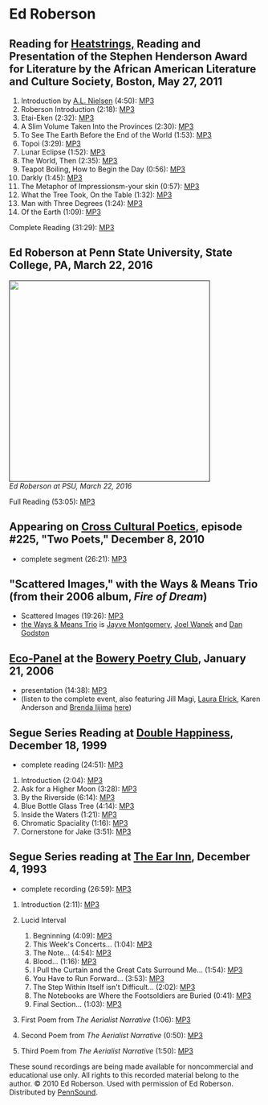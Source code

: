 Ed Roberson
===========


Reading for [Heatstrings,](http://writing.upenn.edu/pennsound/x/Heatstrings.php) Reading and Presentation of the Stephen Henderson Award for Literature by the African American Literature and Culture Society, Boston, May 27, 2011
------------------------------------------------------------------------------------------------------------------------------------------------------------------------------------------------------------------------------------

1.  Introduction by [A.L. Nielsen](http://writing.upenn.edu/pennsound/x/Nielsen.php) (4:50): [MP3](http://media.sas.upenn.edu/pennsound/authors/Roberson/Nielsen-A-L_01_Introduction-to-Roberson_5-27-11_Boston.mp3)
2.  Roberson Introduction (2:18): [MP3](http://media.sas.upenn.edu/pennsound/authors/Roberson/Roberson-Ed_02_Introduction_5-27-11_Boston.mp3)
3.  Etai-Eken (2:32): [MP3](http://media.sas.upenn.edu/pennsound/authors/Roberson/Roberson-Ed_03_Etai-Eken_5-27-11_Boston.mp3)
4.  A Slim Volume Taken Into the Provinces (2:30): [MP3](http://media.sas.upenn.edu/pennsound/authors/Roberson/Roberson-Ed_04_A-Slim-Volume-Taken-Into-the-Provinces_5-27-11_Boston.mp3)
5.  To See The Earth Before the End of the World (1:53): [MP3](http://media.sas.upenn.edu/pennsound/authors/Roberson/Roberson-Ed_05_To-See-the-Earth-Before-the-End-of-the-World_5-27-11_Boston.mp3)
6.  Topoi (3:29): [MP3](http://media.sas.upenn.edu/pennsound/authors/Roberson/Roberson-Ed_06_Topoi_5-27-11_Boston.mp3)
7.  Lunar Eclipse (1:52): [MP3](http://media.sas.upenn.edu/pennsound/authors/Roberson/Roberson-Ed_07_Lunar-Eclipse_5-27-11_Boston.mp3)
8.  The World, Then (2:35): [MP3](http://media.sas.upenn.edu/pennsound/authors/Roberson/Roberson-Ed_08_The-World,-Then_5-27-11_Boston.mp3)
9.  Teapot Boiling, How to Begin the Day (0:56): [MP3](http://media.sas.upenn.edu/pennsound/authors/Roberson/Roberson-Ed_09_Teapot-Boiling,-How-to-Begin-the-Day_5-27-11_Boston.mp3)
10. Darkly (1:45): [MP3](http://media.sas.upenn.edu/pennsound/authors/Roberson/Roberson-Ed_10_Darkly_5-27-11_Boston.mp3)
11. The Metaphor of Impressionsm-your skin (0:57): [MP3](http://media.sas.upenn.edu/pennsound/authors/Roberson/Roberson-Ed_11_The-Metaphor-of-Impressionism%20-your-skin_5-27-11_Boston.mp3)
12. What the Tree Took, On the Table (1:32): [MP3](http://media.sas.upenn.edu/pennsound/authors/Roberson/Roberson-Ed_12_What-the-Tree-Took,-On-the-Table_5-27-11_Boston.mp3)
13. Man with Three Degrees (1:24): [MP3](http://media.sas.upenn.edu/pennsound/authors/Roberson/Roberson-Ed_13_Man-with-Three-Degrees_5-27-11_Boston.mp3)
14. Of the Earth (1:09): [MP3](http://media.sas.upenn.edu/pennsound/authors/Roberson/Roberson-Ed_14_Of-the%20-Earth_5-27-11_Boston.mp3)

Complete Reading (31:29): [MP3](http://media.sas.upenn.edu/pennsound/authors/Roberson/Roberson-Ed_Complete-Reading_5-27-11_Boston.mp3)


Ed Roberson at Penn State University, State College, PA, March 22, 2016
-----------------------------------------------------------------------

[<img src="https://media.sas.upenn.edu/pennsound/temp/Heatstrings-summer-2016/Ed-Roberson.JPG" height="400" />]()  
*Ed Roberson at PSU, March 22, 2016*  

Full Reading (53:05): [MP3](https://media.sas.upenn.edu/pennsound/temp/Heatstrings-summer-2016/Roberson_Ed_Penn_State_University_22_March_2016.mp3)

Appearing on [Cross Cultural Poetics](XCP.php#225), episode \#225, "Two Poets," December 8, 2010
------------------------------------------------------------------------------------------------

-   complete segment (26:21): [MP3](http://media.sas.upenn.edu/pennsound/groups/XCP/XCP_225_Roberson_12-8-10.mp3)

  

"Scattered Images," with the Ways & Means Trio (from their 2006 album, *Fire of Dream*)
---------------------------------------------------------------------------------------

-   Scattered Images (19:26): [MP3](http://media.sas.upenn.edu/web_root/pennsound/authors/Roberson/Ed-Roberson-w-Ways-and-Means-Trio_Scattered-Images_Fire-of-Dream_2006.mp3)
-   [the Ways & Means Trio](http://www.cdbaby.com/cd/waysmeanstrio) is [Jayve Montgomery](http://jayvejohnmontgomery.com/), [Joel Wanek](http://www.joelwanek.com/) and [Dan Godston](http://www.myspace.com/dangodstonmusic)

  

[Eco-Panel](Segue-BPC.php#ECO) at the [Bowery Poetry Club](Segue-BPC.php), January 21, 2006
-------------------------------------------------------------------------------------------

-   presentation (14:38): [MP3](http://media.sas.upenn.edu/pennsound/groups/BPC/06_Ed-Roberson_Segue_NY_1-21-06.mp3)
-   (listen to the complete event, also featuring Jill Magi, [Laura Elrick](Elrick.php), Karen Anderson and [Brenda Iijima](Iijima.php) [here](Segue-BPC.php#ECO))

  

Segue Series Reading at [Double Happiness](Segue-DH.php), December 18, 1999
---------------------------------------------------------------------------

-   complete reading (24:51): [MP3](http://media.sas.upenn.edu/pennsound/authors/Roberson/Roberson-Ed_Complete-Reading_Double-Happiness_12-18-99.mp3)

1.  Introduction (2:04): [MP3](https://media.sas.upenn.edu/pennsound/authors/Roberson/12-18-99/Roberson-Ed_Introduction_Double-Happiness_12-18-99.mp3)
2.  Ask for a Higher Moon (3:28): [MP3](https://media.sas.upenn.edu/pennsound/authors/Roberson/12-18-99/Roberson-Ed_Ask-for-a-Higher-Moon_Double-Happiness_12-18-99.mp3)
3.  By the Riverside (6:14): [MP3](https://media.sas.upenn.edu/pennsound/authors/Roberson/12-18-99/Roberson-Ed_By-the-Riverside_Double-Happiness_12-18-99.mp3)
4.  Blue Bottle Glass Tree (4:14): [MP3](https://media.sas.upenn.edu/pennsound/authors/Roberson/12-18-99/Roberson-Ed_Blue-Bottle-Glass-Tree_Double-Happiness_12-18-99.mp3)
5.  Inside the Waters (1:21): [MP3](https://media.sas.upenn.edu/pennsound/authors/Roberson/12-18-99/Roberson-Ed_Inside-the-Waters_Double-Happiness_12-18-99.mp3)
6.  Chromatic Spaciality (1:16): [MP3](https://media.sas.upenn.edu/pennsound/authors/Roberson/12-18-99/Roberson-Ed_Chromatic-Spaciality_Double-Happiness_12-18-99.mp3)
7.  Cornerstone for Jake (3:51): [MP3](https://media.sas.upenn.edu/pennsound/authors/Roberson/12-18-99/Roberson-Ed_Cornerstone-for-Jake_Double-Happiness_12-18-99.mp3)

  

Segue Series reading at [The Ear Inn](Ear-Inn.php), December 4, 1993
--------------------------------------------------------------------

-   complete recording (26:59): [MP3](http://media.sas.upenn.edu/pennsound/authors/Roberson/Roberson-Ed_Complete-Reading_Ear-Inn_NYC_12-4-93.mp3)

1.  Introduction (2:11): [MP3](https://media.sas.upenn.edu/pennsound/authors/Roberson/12-4-93/Roberson-Ed_Introduction_Ear-Inn_NYC_12-4-93.mp3)
2.  Lucid Interval
    1.  Begninning (4:09): [MP3](https://media.sas.upenn.edu/pennsound/authors/Roberson/12-4-93/Roberson-Ed_Lucid-Interval_Ear-Inn_NYC_12-4-93.mp3)
    2.  This Week's Concerts... (1:04): [MP3](https://media.sas.upenn.edu/pennsound/authors/Roberson/12-4-93/Roberson-Ed_This-Weeks-Concerts_Ear-Inn_NYC_12-4-93.mp3)
    3.  The Note... (4:54): [MP3](https://media.sas.upenn.edu/pennsound/authors/Roberson/12-4-93/Roberson-Ed_The-Note_Ear-Inn_NYC_12-4-93.mp3)
    4.  Blood... (1:16): [MP3](https://media.sas.upenn.edu/pennsound/authors/Roberson/12-4-93/Roberson-Ed_Blood_Ear-Inn_NYC_12-4-93.mp3)
    5.  I Pull the Curtain and the Great Cats Surround Me... (1:54): [MP3](https://media.sas.upenn.edu/pennsound/authors/Roberson/12-4-93/Roberson-Ed_I-Pull-the-Curtain-and-the-Great-Cats-Surround-Me_Ear-Inn_NYC_12-4-93.mp3)
    6.  You Have to Run Forward... (3:53): [MP3](https://media.sas.upenn.edu/pennsound/authors/Roberson/12-4-93/Roberson-Ed_You-Have-to-Run-Forward_Ear-Inn_NYC_12-4-93.mp3)
    7.  The Step Within Itself isn't Difficult... (2:02): [MP3](https://media.sas.upenn.edu/pennsound/authors/Roberson/12-4-93/Roberson-Ed_The-Step-Within-Itself-isnt-Difficult_Ear-Inn_NYC_12-4-93.mp3)
    8.  The Notebooks are Where the Footsoldiers are Buried (0:41): [MP3](https://media.sas.upenn.edu/pennsound/authors/Roberson/12-4-93/Roberson-Ed_The-Notebooks-are-Where-the-Footsoldiers-are-Buried_Ear-Inn_NYC_12-4-93.mp3)
    9.  Final Section... (1:03): [MP3](https://media.sas.upenn.edu/pennsound/authors/Roberson/12-4-93/Roberson-Ed_Final-Section_Ear-Inn_NYC_12-4-93.mp3)

3.  First Poem from *The Aerialist Narrative* (1:06): [MP3](https://media.sas.upenn.edu/pennsound/authors/Roberson/12-4-93/Roberson-Ed_Aerialist-Narratives-First-Poem_Ear-Inn_NYC_12-4-93.mp3)
4.  Second Poem from *The Aerialist Narrative* (0:50): [MP3](https://media.sas.upenn.edu/pennsound/authors/Roberson/12-4-93/Roberson-Ed_The-Aerialist-Narrative-Second-Poem_Ear-Inn_NYC_12-4-93.mp3)
5.  Third Poem from *The Aerialist Narrative* (1:50): [MP3](https://media.sas.upenn.edu/pennsound/authors/Roberson/12-4-93/Roberson-Ed_The-Aerialist-Narrative-Third-Poem_Ear-Inn_NYC_12-4-93.mp3)

These sound recordings are being made available for noncommercial and educational use only. All rights to this recorded material belong to the author.
© 2010 Ed Roberson. Used with permission of Ed Roberson. Distributed by [PennSound](http://writing.upenn.edu/pennsound/).
